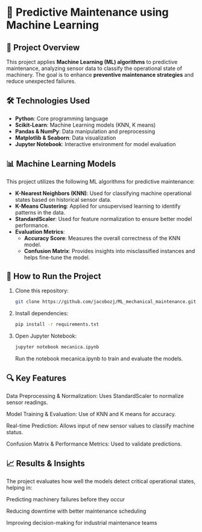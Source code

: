 # 🔧 Predictive Maintenance using Machine Learning

## 📌 Project Overview

This project applies **Machine Learning (ML) algorithms** to predictive maintenance, analyzing sensor data to classify the operational state of machinery. The goal is to enhance **preventive maintenance strategies** and reduce unexpected failures.

## 🛠️ Technologies Used

- **Python**: Core programming language
- **Scikit-Learn**: Machine Learning models (KNN, K means)
- **Pandas & NumPy**: Data manipulation and preprocessing
- **Matplotlib & Seaborn**: Data visualization
- **Jupyter Notebook**: Interactive environment for model evaluation

## 📊 Machine Learning Models

This project utilizes the following ML algorithms for predictive maintenance:

- **K-Nearest Neighbors (KNN)**: Used for classifying machine operational states based on historical sensor data.
- **K-Means Clustering**: Applied for unsupervised learning to identify patterns in the data.
- **StandardScaler**: Used for feature normalization to ensure better model performance.
- **Evaluation Metrics**:
  - **Accuracy Score**: Measures the overall correctness of the KNN model.
  - **Confusion Matrix**: Provides insights into misclassified instances and helps fine-tune the model.

## 🚀 How to Run the Project

1. Clone this repository:
   ```bash
   git clone https://github.com/jacobozj/ML_mechanical_maintenance.git
   ```
2. Install dependencies:
   ```bash
   pip install -r requirements.txt
   ```
3. Open Jupyter Notebook:
   ```bash
   jupyter notebook mecanica.ipynb
   ```
   Run the notebook mecanica.ipynb to train and evaluate the models.

## 🔍 Key Features

Data Preprocessing & Normalization: Uses StandardScaler to normalize sensor readings.

Model Training & Evaluation: Use of KNN and K means for accuracy.

Real-time Prediction: Allows input of new sensor values to classify machine status.

Confusion Matrix & Performance Metrics: Used to validate predictions.

## 📈 Results & Insights

The project evaluates how well the models detect critical operational states, helping in:

Predicting machinery failures before they occur

Reducing downtime with better maintenance scheduling

Improving decision-making for industrial maintenance teams
